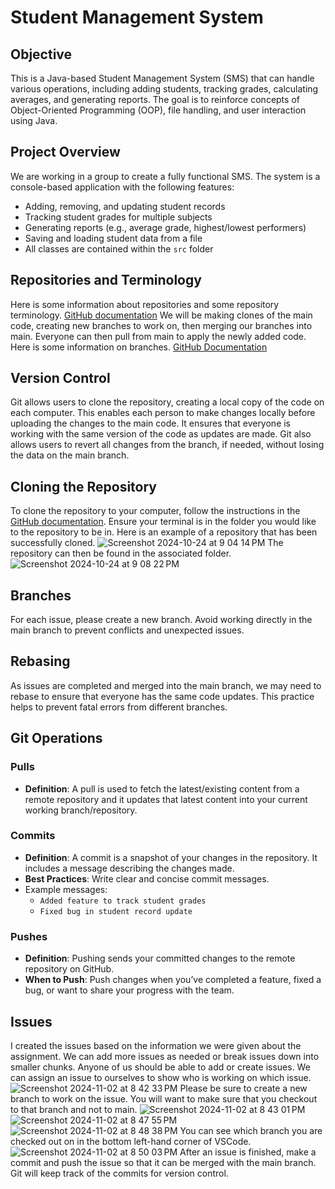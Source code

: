# Student Management System

## Objective
This is a Java-based Student Management System (SMS) that can handle various operations, including adding students, tracking grades, calculating averages, and generating reports. The goal is to reinforce concepts of Object-Oriented Programming (OOP), file handling, and user interaction using Java.

## Project Overview
We are working in a group to create a fully functional SMS. The system is a console-based application with the following features:
- Adding, removing, and updating student records
- Tracking student grades for multiple subjects
- Generating reports (e.g., average grade, highest/lowest performers)
- Saving and loading student data from a file
- All classes are contained within the `src` folder
  
## Repositories and Terminology
Here is some information about repositories and some repository terminology.
[GitHub documentation](https://docs.github.com/en/repositories/creating-and-managing-repositories/about-repositories)
We will be making clones of the main code, creating new branches to work on, then merging our branches into main.
Everyone can then pull from main to apply the newly added code.
Here is some information on branches.
[GitHub Documentation](https://docs.github.com/en/repositories/configuring-branches-and-merges-in-your-repository/managing-branches-in-your-repository/viewing-branches-in-your-repository)

## Version Control
Git allows users to clone the repository, creating a local copy of the code on each computer. This enables each person to make changes locally before uploading the changes to the main code. It ensures that everyone is working with the same version of the code as updates are made. Git also allows users to revert all changes from the branch, if needed, without losing the data on the main branch.

## Cloning the Repository
To clone the repository to your computer, follow the instructions in the [GitHub documentation](https://docs.github.com/en/repositories/creating-and-managing-repositories/cloning-a-repository).
Ensure your terminal is in the folder you would like to the repository to be in.
Here is an example of a repository that has been successfully cloned. ![Screenshot 2024-10-24 at 9 04 14 PM](https://github.com/user-attachments/assets/15dcc82e-f96b-4460-bcd3-fe8cb5906219)
The repository can then be found in the associated folder. ![Screenshot 2024-10-24 at 9 08 22 PM](https://github.com/user-attachments/assets/93742a45-4d32-4a5e-bae4-84fd9cd6f6ae)

## Branches
For each issue, please create a new branch. Avoid working directly in the main branch to prevent conflicts and unexpected issues.

## Rebasing
As issues are completed and merged into the main branch, we may need to rebase to ensure that everyone has the same code updates. This practice helps to prevent fatal errors from different branches.

## Git Operations

### Pulls
- **Definition**: A pull is used to fetch the latest/existing content from a remote repository and it updates that latest content into your current working branch/repository.

### Commits
- **Definition**: A commit is a snapshot of your changes in the repository. It includes a message describing the changes made.
- **Best Practices**: Write clear and concise commit messages.
- Example messages:
    - `Added feature to track student grades`
    - `Fixed bug in student record update`
### Pushes
- **Definition**: Pushing sends your committed changes to the remote repository on GitHub.
- **When to Push**: Push changes when you’ve completed a feature, fixed a bug, or want to share your progress with the team.

## Issues
I created the issues based on the information we were given about the assignment. We can add more issues as needed or break issues down into smaller chunks.
Anyone of us should be able to add or create issues. We can assign an issue to ourselves to show who is working on which issue.
![Screenshot 2024-11-02 at 8 42 33 PM](https://github.com/user-attachments/assets/8d2390f6-a587-4188-8b2e-e86af92aafe7)
Please be sure to create a new branch to work on the issue. You will want to make sure that you checkout to that branch and not to main.
![Screenshot 2024-11-02 at 8 43 01 PM](https://github.com/user-attachments/assets/9967e435-3a46-4950-9ef4-558418a04b60)
![Screenshot 2024-11-02 at 8 47 55 PM](https://github.com/user-attachments/assets/a1223193-c8dc-4e37-a1f7-ddf21bd36225)
![Screenshot 2024-11-02 at 8 48 38 PM](https://github.com/user-attachments/assets/c9bf0239-9084-4710-8728-219861392652)
You can see which branch you are checked out on in the bottom left-hand corner of VSCode.
![Screenshot 2024-11-02 at 8 50 03 PM](https://github.com/user-attachments/assets/62708b62-4ffe-4012-8f1b-8135d11040e5)
After an issue is finished, make a commit and push the issue so that it can be merged with the main branch. Git will keep track of the commits for version control.
